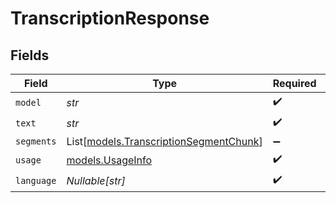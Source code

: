 # TranscriptionResponse


## Fields

| Field                                                                            | Type                                                                             | Required                                                                         | Description                                                                      |
| -------------------------------------------------------------------------------- | -------------------------------------------------------------------------------- | -------------------------------------------------------------------------------- | -------------------------------------------------------------------------------- |
| `model`                                                                          | *str*                                                                            | :heavy_check_mark:                                                               | N/A                                                                              |
| `text`                                                                           | *str*                                                                            | :heavy_check_mark:                                                               | N/A                                                                              |
| `segments`                                                                       | List[[models.TranscriptionSegmentChunk](../models/transcriptionsegmentchunk.md)] | :heavy_minus_sign:                                                               | N/A                                                                              |
| `usage`                                                                          | [models.UsageInfo](../models/usageinfo.md)                                       | :heavy_check_mark:                                                               | N/A                                                                              |
| `language`                                                                       | *Nullable[str]*                                                                  | :heavy_check_mark:                                                               | N/A                                                                              |